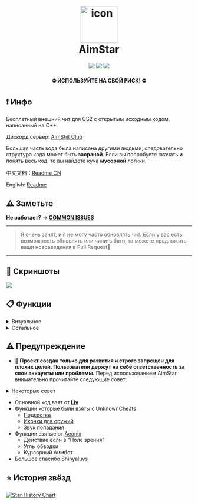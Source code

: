<h1 align="center">
  <img src="AS_Logo.png" alt="icon" style="width: 100px; height: 100px"><br>
  AimStar
</h1>
<p align="center">
<a href="https://en.wikipedia.org/wiki/C%2B%2B"><img src="https://img.shields.io/badge/build-C++-blue?style=flat&label=Language"></a>
<a href="https://store.steampowered.com/app/730/CounterStrike_2"><img src="https://img.shields.io/badge/Game-CS2-red.svg?style=flat"></a>
<a href="LICENSE.txt"><img src="https://img.shields.io/github/license/CowNowK/AimStarCS2.svg?style=flat"></a>
</p>
<h4 align="center">
  ⛔ ИСПОЛЬЗУЙТЕ НА СВОЙ РИСК! ⛔
</h4>

## ❗ Инфо

Бесплатный внешний чит для CS2 с открытым исходным кодом, написанный на C++.

Дискорд сервер: [AimShit Club](https://discord.com/invite/VgRrxwesPz)

Большая часть кода была написана другими людьми, следовательно структура кода может быть **засраной**. Если вы попробуете скачать и понять весь код, то вы найдете куча **мусорной** логики.

中文文档：[Readme CN](https://github.com/CowNowK/AimStar/blob/main/%E8%87%AA%E8%BF%B0%E6%96%87%E6%A1%A3.md)

English: [Readme](https://github.com/CowNowK/AimStar/blob/main/README.md)

## ⚠️ Заметьте

**Не работает?** -> [**__COMMON ISSUES__**](https://github.com/CowNowK/AimStar/wiki)

***
> Я очень занят, и я не могу часто обновлять чит. Если у вас есть возможность обновлять или чинить баги, то можете предложить ваши нововведения в Pull Request🤩
***
## 📸 Скриншоты
![](/Image1.png)

## 📋 Функции

<details>
<summary>Визуальное</summary>
  
- ESP
- Подсветка
- Радархак
- Прицелы
- Анти-флешка
</details>

<details>
<summary>Остальное</summary>

- Бхоп
- Аимбот
- Триггербот
- Настройки языка
- Звуки попадания
- Отсчёт до взрыва C4
</details>

## ⚠️ Предупреждение 
- 🚫 **Проект создан только для развития и строго запрещен для плохих целей. Пользователи держут на себе ответственность за свои аккаунты или проблемы.**
Перед использованием AimStar внимательно прочитайте следующие совет.
<details> <summary>Некоторые совет</summary>

- AimStar - это хобби-проект, и он должен рассматриваться как таковой. Цель проекта - повысить обучение сообщества отладке процессов и обратной разработке, а также продемонстрировать потенциал программирования на C++ в системах Windows. В то же время мы решительно противимся читерству в видеоиграх. Если вы используете AimStar для читерства, вы не только разрушите справедливость и удовольствие от игры, но и повредите свою репутацию и достоинство.

- Читерство в видеоиграх может отражать ваше внутреннее беспокойство и неудовлетворенность. Вы можете чувствовать, что вы не достаточно хороши в игре, или что вы подвергаетесь насмешкам и отвержению со стороны других игроков. Вы можете надеяться улучшить свой игровой уровень и социальный статус за счет читерства, или принести себе немного счастья и чувства достижения. Однако все это поверхностно и временно, и не может решить вашу проблему.

- Читерство заставит вас потерять вызов и удовольствие от игры, а также уважение и доверие других игроков. Читерство заставит вас впасть в ложное самовосприятие и заставит вас игнорировать свои настоящие сильные стороны и потенциал. Читерство заставит вас пропустить возможность и процесс улучшения себя через труд и обучение.

- Если вы хотите избавиться от искушения и последствий читерства, вам нужно посмотреть правде в глаза на свое психологическое состояние и мотивацию, и обратиться за профессиональной помощью и поддержкой. Общение с психологом или консультантом может помочь вам найти более здоровые и эффективные способы справиться, а также помочь вам построить более позитивный и уверенный образ себя. Вы также можете участвовать в некоторых полезных деятельностях и социальных взаимодействиях, например, присоединиться к некоторым игровым сообществам или клубам, завести некоторых единомышленников, или попробовать некоторые новые игры или интересы.

- Я надеюсь, что вы сможете осознать вред и бессмысленность читерства, а также надеюсь, что вы сможете насладиться настоящим удовольствием и ценностью игры. Я ценю ваш интерес и поддержку AimStar, но я также надеюсь, что вы будете соблюдать правила и этику игры, и уважать себя и других. Спасибо за ваше понимание и сотрудничество. 🙏
</details>

- Основной код взят от [**__Liv__**](https://github.com/TKazer/CS2_External)
- Функции которые были взяты с UnknownCheats
  - [Подсветка](https://www.unknowncheats.me/forum/counter-strike-2-a/604503-glow-external.html)
  - [Иконки для оружий](https://www.unknowncheats.me/forum/counter-strike-2-a/608799-weapon-icon-esp.html)
  - [Звук попадания](https://www.unknowncheats.me/forum/counter-strike-2-releases/607417-hitsound-external.html)
- Функции взятые от [Aeonix](https://github.com/Fr0go1/Aeonix-Cs2)
  - Действие если в "Поле зрения"
  - Углы обводки
  - Курсорный Аимбот
- Большое спасибо Shinyaluvs

## ⭐ История звёзд

[![Star History Chart](https://api.star-history.com/svg?repos=CowNowK/AimStar&type=Date)](https://star-history.com/#CowNowK/AimStar&Date)
